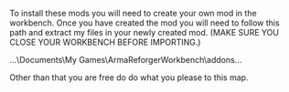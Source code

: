To install these mods you will need to create your own mod in the workbench. Once you have created the mod you will need to follow this path and extract my files in your newly created mod. (MAKE SURE YOU CLOSE YOUR WORKBENCH BEFORE IMPORTING.)

...\Documents\My Games\ArmaReforgerWorkbench\addons...

Other than that you are free do do what you please to this map.
